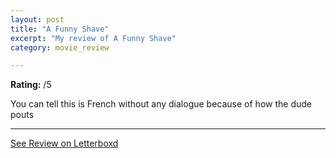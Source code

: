 ```yaml
---
layout: post
title: "A Funny Shave"
excerpt: "My review of A Funny Shave"
category: movie_review

---
```


**Rating:** /5

You can tell this is French without any dialogue because of how the dude pouts

<hr>

[See Review on Letterboxd](https://boxd.it/8GkA17)
